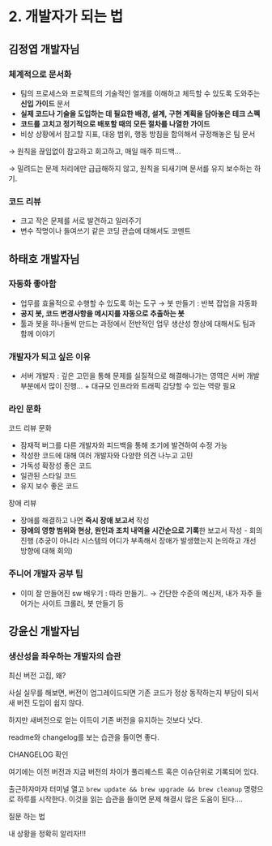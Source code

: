 # 2. 개발자가 되는 법

## 김정엽 개발자님

### 체계적으로 문서화

- 팀의 프로세스와 프로젝트의 기술적인 얼개를 이해하고 체득할 수 있도록 도와주는 **신입 가이드** 문서
- **실제 코드나 기술을 도입하는 데 필요한 배경, 설계, 구현 계획을 담아놓은 테크 스펙**
- **코드를 고치고 정기적으로 배포할 때의 모든 절차를 나열한 가이드**
- 비상 상황에서 참고할 지표, 대응 범위, 행동 방침을 합의해서 규정해놓은 팀 문서

→ 원칙을 끊임없이 참고하고 회고하고, 매일 매주 피드백...

→ 밀려드는 문제 처리에만 급급해하지 않고, 원칙을 되새기며 문서를 유지 보수하는 하기.

### 코드 리뷰

- 크고 작은 문제를 서로 발견하고 일러주기
- 변수 작명이나 들여쓰기 같은 코딩 관습에 대해서도 코멘트

## 하태호 개발자님

### 자동화 좋아함

- 업무를 효율적으로 수행할 수 있도록 하는 도구 → 봇 만들기 : 반복 잡업을 자동화
- **공지 봇, 코드 변경사항을 메시지를 자동으로 추출하는 봇**
- 툴과 봇을 하나둘씩 만드는 과정에서 전반적인 업무 생산성 향상에 대해서도 팀과 함께 이야기

### 개발자가 되고 싶은 이유

- 서버 개발자 : 깊은 고민을 통해 문제를 실질적으로 해결해나가는 영역은 서버 개발 부분에서 많이 진행... + 대규모 인프라와 트래픽 감당할 수 있는 역량 필요

### 라인 문화

코드 리뷰 문화

- 잠재적 버그를 다른 개발자와 피드백을 통해 조기에 발견하여 수정 가능
- 작성한 코드에 대해 여러 개발자와 다양한 의견 나누고 고민
- 가독성 확장성 좋은 코드
- 일관된 스타일 코드
- 유지 보수 좋은 코드

장애 리뷰

- 장애를 해결하고 나면 **즉시 장애 보고서** 작성
- **장애의 영향 범위와 현상, 원인과 조치 내역을 시간순으로 기록**한 보고서 작성 - 회의 진행 (추궁이 아니라 시스템의 어디가 부족해서 장애가 발생했는지 논의하고 개선 방향에 대해 회의)

### 주니어 개발자 공부 팁

- 이미 잘 만들어진 sw 배우기 : 따라 만들기..  → 간단한 수준의 메신저, 내가 자주 들어가는 사이트 크롤러, 봇 만들기 등

## 강윤신 개발자님

### 생산성을 좌우하는 개발자의 습관

최신 버전 고집, 왜?

사실 실무를 해보면, 버전이 업그레이드되면 기존 코드가 정상 동작하는지 부담이 되서 새 버전 도입이 쉽지 않다.

하지만 새버전으로 얻는 이득이 기존 버전을 유지하는 것보다 낫다.

readme와 changelog를 보는 습관을 들이면 좋다.

CHANGELOG 확인

여기에는 이전 버전과 지금 버전의 차이가 풀리퀘스트 혹은 이슈단위로 기록되어 있다.

출근하자마자 터미널 열고 `brew update && brew upgrade && brew cleanup` 명령으로 하루를 시작한다. 이것을 읽는 습관을 들이면 문제 해결시 많은 도움이 된다....

질문 하는 법

내 상황을 정확히 알리자!!!